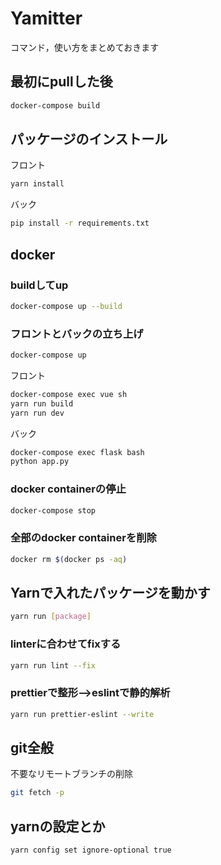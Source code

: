 # Yamitter

コマンド，使い方をまとめておきます

## 最初にpullした後

```bash
docker-compose build
```

## パッケージのインストール

フロント

```bash
yarn install
```

バック

```bash
pip install -r requirements.txt
```

## docker

### buildしてup

```bash
docker-compose up --build
```

### フロントとバックの立ち上げ

```bash
docker-compose up
```

フロント

```bash
docker-compose exec vue sh
yarn run build
yarn run dev
```

バック

```bash
docker-compose exec flask bash
python app.py
```

### docker containerの停止

```bash
docker-compose stop
```

### 全部のdocker containerを削除

```bash
docker rm $(docker ps -aq)
```

## Yarnで入れたパッケージを動かす

```bash
yarn run [package]
```

### linterに合わせてfixする

```bash
yarn run lint --fix
```

### prettierで整形-->eslintで静的解析

```bash
yarn run prettier-eslint --write
```

## git全般

不要なリモートブランチの削除

```bash
git fetch -p
```

## yarnの設定とか

```bash
yarn config set ignore-optional true
```
